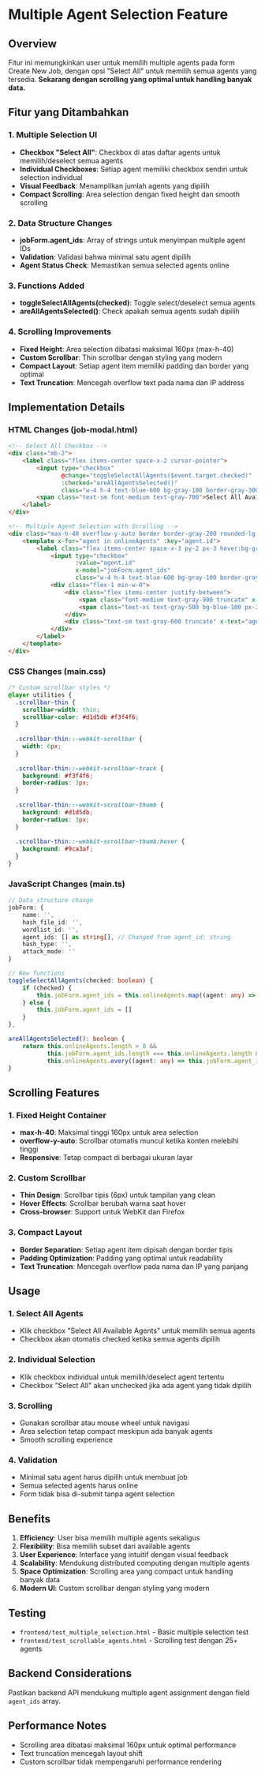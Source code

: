 # Multiple Agent Selection Feature

## Overview
Fitur ini memungkinkan user untuk memilih multiple agents pada form Create New Job, dengan opsi "Select All" untuk memilih semua agents yang tersedia. **Sekarang dengan scrolling yang optimal untuk handling banyak data.**

## Fitur yang Ditambahkan

### 1. Multiple Selection UI
- **Checkbox "Select All"**: Checkbox di atas daftar agents untuk memilih/deselect semua agents
- **Individual Checkboxes**: Setiap agent memiliki checkbox sendiri untuk selection individual
- **Visual Feedback**: Menampilkan jumlah agents yang dipilih
- **Compact Scrolling**: Area selection dengan fixed height dan smooth scrolling

### 2. Data Structure Changes
- **jobForm.agent_ids**: Array of strings untuk menyimpan multiple agent IDs
- **Validation**: Validasi bahwa minimal satu agent dipilih
- **Agent Status Check**: Memastikan semua selected agents online

### 3. Functions Added
- **toggleSelectAllAgents(checked)**: Toggle select/deselect semua agents
- **areAllAgentsSelected()**: Check apakah semua agents sudah dipilih

### 4. Scrolling Improvements
- **Fixed Height**: Area selection dibatasi maksimal 160px (max-h-40)
- **Custom Scrollbar**: Thin scrollbar dengan styling yang modern
- **Compact Layout**: Setiap agent item memiliki padding dan border yang optimal
- **Text Truncation**: Mencegah overflow text pada nama dan IP address

## Implementation Details

### HTML Changes (job-modal.html)
```html
<!-- Select All Checkbox -->
<div class="mb-2">
    <label class="flex items-center space-x-2 cursor-pointer">
        <input type="checkbox" 
               @change="toggleSelectAllAgents($event.target.checked)"
               :checked="areAllAgentsSelected()"
               class="w-4 h-4 text-blue-600 bg-gray-100 border-gray-300 rounded focus:ring-blue-500 focus:ring-2">
        <span class="text-sm font-medium text-gray-700">Select All Available Agents</span>
    </label>
</div>

<!-- Multiple Agent Selection with Scrolling -->
<div class="max-h-40 overflow-y-auto border border-gray-200 rounded-lg bg-white scrollbar-thin scrollbar-thumb-gray-300 scrollbar-track-gray-100">
    <template x-for="agent in onlineAgents" :key="agent.id">
        <label class="flex items-center space-x-3 py-2 px-3 hover:bg-gray-50 rounded cursor-pointer border-b border-gray-100 last:border-b-0">
            <input type="checkbox" 
                   :value="agent.id"
                   x-model="jobForm.agent_ids"
                   class="w-4 h-4 text-blue-600 bg-gray-100 border-gray-300 rounded focus:ring-blue-500 focus:ring-2 flex-shrink-0">
            <div class="flex-1 min-w-0">
                <div class="flex items-center justify-between">
                    <span class="font-medium text-gray-900 truncate" x-text="agent.name"></span>
                    <span class="text-xs text-gray-500 bg-blue-100 px-2 py-1 rounded flex-shrink-0 ml-2" x-text="agent.capabilities || 'Unknown GPU'"></span>
                </div>
                <div class="text-sm text-gray-600 truncate" x-text="agent.ip_address"></div>
            </div>
        </label>
    </template>
</div>
```

### CSS Changes (main.css)
```css
/* Custom scrollbar styles */
@layer utilities {
  .scrollbar-thin {
    scrollbar-width: thin;
    scrollbar-color: #d1d5db #f3f4f6;
  }
  
  .scrollbar-thin::-webkit-scrollbar {
    width: 6px;
  }
  
  .scrollbar-thin::-webkit-scrollbar-track {
    background: #f3f4f6;
    border-radius: 3px;
  }
  
  .scrollbar-thin::-webkit-scrollbar-thumb {
    background: #d1d5db;
    border-radius: 3px;
  }
  
  .scrollbar-thin::-webkit-scrollbar-thumb:hover {
    background: #9ca3af;
  }
}
```

### JavaScript Changes (main.ts)
```typescript
// Data structure change
jobForm: { 
    name: '', 
    hash_file_id: '', 
    wordlist_id: '', 
    agent_ids: [] as string[], // Changed from agent_id: string
    hash_type: '', 
    attack_mode: '' 
}

// New functions
toggleSelectAllAgents(checked: boolean) {
    if (checked) {
        this.jobForm.agent_ids = this.onlineAgents.map((agent: any) => agent.id)
    } else {
        this.jobForm.agent_ids = []
    }
},

areAllAgentsSelected(): boolean {
    return this.onlineAgents.length > 0 && 
           this.jobForm.agent_ids.length === this.onlineAgents.length &&
           this.onlineAgents.every((agent: any) => this.jobForm.agent_ids.includes(agent.id))
}
```

## Scrolling Features

### 1. **Fixed Height Container**
- **max-h-40**: Maksimal tinggi 160px untuk area selection
- **overflow-y-auto**: Scrollbar otomatis muncul ketika konten melebihi tinggi
- **Responsive**: Tetap compact di berbagai ukuran layar

### 2. **Custom Scrollbar**
- **Thin Design**: Scrollbar tipis (6px) untuk tampilan yang clean
- **Hover Effects**: Scrollbar berubah warna saat hover
- **Cross-browser**: Support untuk WebKit dan Firefox

### 3. **Compact Layout**
- **Border Separation**: Setiap agent item dipisah dengan border tipis
- **Padding Optimization**: Padding yang optimal untuk readability
- **Text Truncation**: Mencegah overflow pada nama dan IP yang panjang

## Usage

### 1. Select All Agents
- Klik checkbox "Select All Available Agents" untuk memilih semua agents
- Checkbox akan otomatis checked ketika semua agents dipilih

### 2. Individual Selection
- Klik checkbox individual untuk memilih/deselect agent tertentu
- Checkbox "Select All" akan unchecked jika ada agent yang tidak dipilih

### 3. Scrolling
- Gunakan scrollbar atau mouse wheel untuk navigasi
- Area selection tetap compact meskipun ada banyak agents
- Smooth scrolling experience

### 4. Validation
- Minimal satu agent harus dipilih untuk membuat job
- Semua selected agents harus online
- Form tidak bisa di-submit tanpa agent selection

## Benefits

1. **Efficiency**: User bisa memilih multiple agents sekaligus
2. **Flexibility**: Bisa memilih subset dari available agents
3. **User Experience**: Interface yang intuitif dengan visual feedback
4. **Scalability**: Mendukung distributed computing dengan multiple agents
5. **Space Optimization**: Scrolling area yang compact untuk handling banyak data
6. **Modern UI**: Custom scrollbar dengan styling yang modern

## Testing

- `frontend/test_multiple_selection.html` - Basic multiple selection test
- `frontend/test_scrollable_agents.html` - Scrolling test dengan 25+ agents

## Backend Considerations

Pastikan backend API mendukung multiple agent assignment dengan field `agent_ids` array.

## Performance Notes

- Scrolling area dibatasi maksimal 160px untuk optimal performance
- Text truncation mencegah layout shift
- Custom scrollbar tidak mempengaruhi performance rendering
